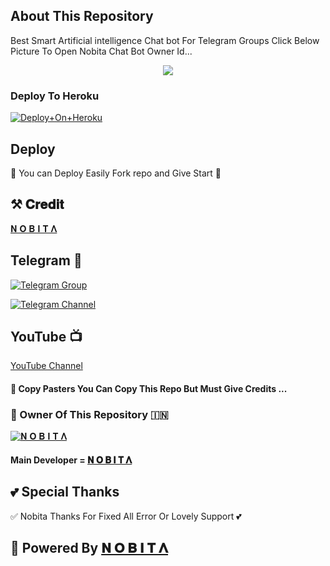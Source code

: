 ## About This Repository 
Best Smart Artificial intelligence Chat bot For Telegram Groups 
Click Below Picture To Open Nobita Chat Bot Owner Id...


<p align="center"><a href="https://t.me/ll_YOURR_NOBITA_ll"><img src="https://files.catbox.moe/7qyorb.jpg"></a></p>



### Deploy To Heroku

[![Deploy+On+Heroku](https://www.herokucdn.com/deploy/button.svg)](https://dashboard.heroku.com/new?template=https://github.com/abhaysinghchauhan001/NobitaChatBot01)


## Deploy
🌷 You can Deploy Easily Fork repo and Give Start 🌷


## ⚒️ 𝐂𝐫𝐞𝐝𝐢𝐭
[𝚴 𝐎 𝐁 𝚰 𝐓 𝚲](https://t.me/ll_YOURR_NOBITA_ll)

## Telegram 🏪

[![Telegram Group](https://img.shields.io/badge/Telegram-Group-brightgreen)](https://t.me/OG_DEFAULTERS_001)

[![Telegram Channel](https://img.shields.io/badge/Telegram-Channel-brightgreen)](https://t.me/+UgOisqvqWOA1ZmY1)

## YouTube 📺

[YouTube Channel](https://youtube.com/@sukunation?si=XbTVl2w1o2JEU06_)


#### 🥺 Copy Pasters You Can Copy This Repo But Must Give Credits ...

### 🌷 Owner Of This Repository 🇮🇳
[![𝚴 𝐎 𝐁 𝚰 𝐓 𝚲](https://graph.org/file/7a90a440e216d94f0e796-848d393e108187eba0.jpg)](https://t.me/ll_YOURR_NOBITA_ll)


#### Main Developer = [𝚴 𝐎 𝐁 𝚰 𝐓 𝚲](https://t.me/ll_YOURR_NOBITA_ll)

## 💕 Special Thanks

✅ Nobita Thanks For Fixed All Error Or Lovely Support 💕


## 🥀 Powered By [𝚴 𝐎 𝐁 𝚰 𝐓 𝚲](https://t.me/ll_YOURR_NOBITA_ll)
